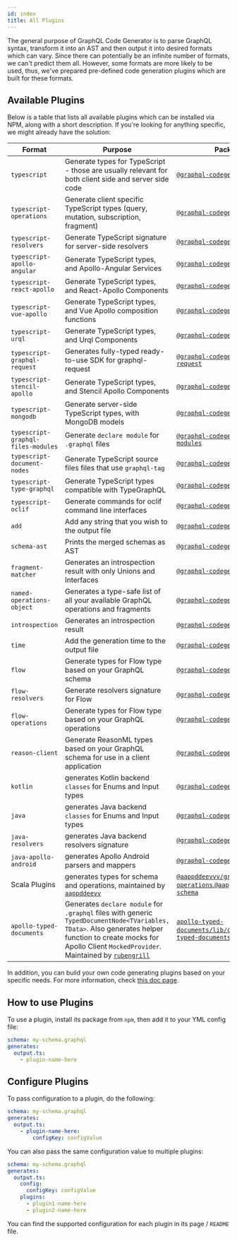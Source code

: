 ```yaml
---
id: index
title: All Plugins
---
```


The general purpose of GraphQL Code Generator is to parse GraphQL syntax, transform it into an AST and then output it into desired formats which can vary. Since there can potentially be an infinite number of formats, we can't predict them all. However, some formats are more likely to be used, thus, we've prepared pre-defined code generation plugins which are built for these formats.

## Available Plugins

Below is a table that lists all available plugins which can be installed via NPM, along with a short description. If you're looking for anything specific, we might already have the solution:

| Format                             | Purpose                                                                                                | Package Name & Docs                                                                                                                          |
| ---------------------------------- | ------------------------------------------------------------------------------------------------------ | -------------------------------------------------------------------------------------------------------------------------------------------- |
| `typescript`                       | Generate types for TypeScript - those are usually relevant for both client side and server side code   | [`@graphql-codegen/typescript`](./typescript.md)                                                                                             |
| `typescript-operations`            | Generate client specific TypeScript types (query, mutation, subscription, fragment)                    | [`@graphql-codegen/typescript-operations`](./typescript-operations.md)                                                                       |
| `typescript-resolvers`             | Generate TypeScript signature for server-side resolvers                                                | [`@graphql-codegen/typescript-resolvers`](./typescript-resolvers.md)                                                                         |
| `typescript-apollo-angular`        | Generate TypeScript types, and Apollo-Angular Services                                                 | [`@graphql-codegen/typescript-apollo-angular`](./typescript-apollo-angular.md)                                                               |
| `typescript-react-apollo`          | Generate TypeScript types, and React-Apollo Components                                                 | [`@graphql-codegen/typescript-react-apollo`](./typescript-react-apollo.md)                                                                   |
| `typescript-vue-apollo`            | Generate TypeScript types, and Vue Apollo composition functions                                        | [`@graphql-codegen/typescript-vue-apollo`](./typescript-vue-apollo.md)                                                                       |
| `typescript-urql`                  | Generate TypeScript types, and Urql Components                                                         | [`@graphql-codegen/typescript-urql`](./typescript-urql.md)                                                                                   |
| `typescript-graphql-request`       | Generates fully-typed ready-to-use SDK for graphql-request                                             | [`@graphql-codegen/typescript-graphql-request`](./typescript-graphql-request.md)                                                             |
| `typescript-stencil-apollo`        | Generate TypeScript types, and Stencil Apollo Components                                               | [`@graphql-codegen/typescript-stencil-apollo`](./typescript-stencil-apollo.md)                                                               |
| `typescript-mongodb`               | Generate server-side TypeScript types, with MongoDB models                                    | [`@graphql-codegen/typescript-mongodb`](./typescript-mongodb.md)                                                                             |
| `typescript-graphql-files-modules` | Generate `declare module` for `.graphql` files                                                         | [`@graphql-codegen/typescript-graphql-files-modules`](./typescript-graphql-files-modules.md)                                                 |
| `typescript-document-nodes`        | Generate TypeScript source files files that use `graphql-tag`                                          | [`@graphql-codegen/typescript-document-nodes`](./typescript-document-nodes.md)                                                               |
| `typescript-type-graphql`          | Generate TypeScript types compatible with TypeGraphQL                                                  | [`@graphql-codegen/typescript-type-graphql`](./typescript-type-graphql.md)                                                                   |
| `typescript-oclif`                 | Generate commands for oclif command line interfaces                                                    | [`@graphql-codegen/typescript-oclif`](./typescript-oclif.md)                                                                                 |
| `add`                              | Add any string that you wish to the output file                                                        | [`@graphql-codegen/add`](./add.md)                                                                                                           |
| `schema-ast`                       | Prints the merged schemas as AST                                                                       | [`@graphql-codegen/schema-ast`](./schema-ast.md)                                                                                             |
| `fragment-matcher`                 | Generates an introspection result with only Unions and Interfaces                                      | [`@graphql-codegen/fragment-matcher`](./fragment-matcher.md)                                                                                 |
| `named-operations-object`                 | Generates a type-safe list of all your available GraphQL operations and fragments                                      | [`@graphql-codegen/named-operations-object`](./named-operations-object.md)                                                                                 |
| `introspection`                    | Generates an introspection result                                                                      | [`@graphql-codegen/introspection`](./introspection.md)                                                                                       |
| `time`                             | Add the generation time to the output file                                                             | [`@graphql-codegen/time`](./time.md)                                                                                                         |
| `flow`                             | Generate types for Flow type based on your GraphQL schema                                              | [`@graphql-codegen/flow`](./flow.md)                                                                                                         |
| `flow-resolvers`                   | Generate resolvers signature for Flow                                                                  | [`@graphql-codegen/flow-resolvers`](./flow-resolvers.md)                                                                                     |
| `flow-operations`                  | Generate types for Flow type based on your GraphQL operations                                          | [`@graphql-codegen/flow-operations`](./flow-operations.md)                                                                                   |
| `reason-client`                    | Generate ReasonML types based on your GraphQL schema for use in a client application                   | [`@graphql-codegen/reason-client`](./reason-client.md)                                                                                       |
| `kotlin`                           | generates Kotlin backend `classes` for Enums and Input types                                           | [`@graphql-codegen/kotlin`](./kotlin.md)                                                                                                     |
| `java`                             | generates Java backend `classes` for Enums and Input types                                             | [`@graphql-codegen/java`](./java.md)                                                                                                         |
| `java-resolvers`                   | generates Java backend resolvers signature                                                             | [`@graphql-codegen/java-resolvers`](./java-resolvers.md)                                                                                     |
| `java-apollo-android`              | generates Apollo Android parsers and mappers                                                           | [`@graphql-codegen/java-apollo-android`](./java-apollo-android.md)                                                                           |
| Scala Plugins                      | generates types for schema and operations, maintained by [`aappddeevv`](https://github.com/aappddeevv) | [`@aappddeevvv/graphql-code-scala-operations`,`@aappddeevvv/graphql-code-scala-schema`](https://github.com/aappddeevv/graphql-codegen-scala) |
| `apollo-typed-documents`           | Generates `declare module` for `.graphql` files with generic `TypedDocumentNode<TVariables, TData>`. Also generates helper function to create mocks for Apollo Client `MockedProvider`. Maintained by [`rubengrill`](https://github.com/rubengrill/apollo-typed-documents) | [`apollo-typed-documents/lib/codegenTypedDocuments`,`apollo-typed-documents/lib/codegenApolloMock`](https://github.com/rubengrill/apollo-typed-documents) |

In addition, you can build your own code generating plugins based on your specific needs. For more information, check [this doc page](../custom-codegen/index.md).

## How to use Plugins

To use a plugin, install its package from `npm`, then add it to your YML config file:

```yml
schema: my-schema.graphql
generates:
  output.ts:
    - plugin-name-here
```

## Configure Plugins

To pass configuration to a plugin, do the following:

```yml
schema: my-schema.graphql
generates:
  output.ts:
    - plugin-name-here:
        configKey: configValue
```

You can also pass the same configuration value to multiple plugins:

```yml
schema: my-schema.graphql
generates:
  output.ts:
    config:
      configKey: configValue
    plugins:
      - plugin1-name-here
      - plugin2-name-here
```

You can find the supported configuration for each plugin in its page / `README` file.
